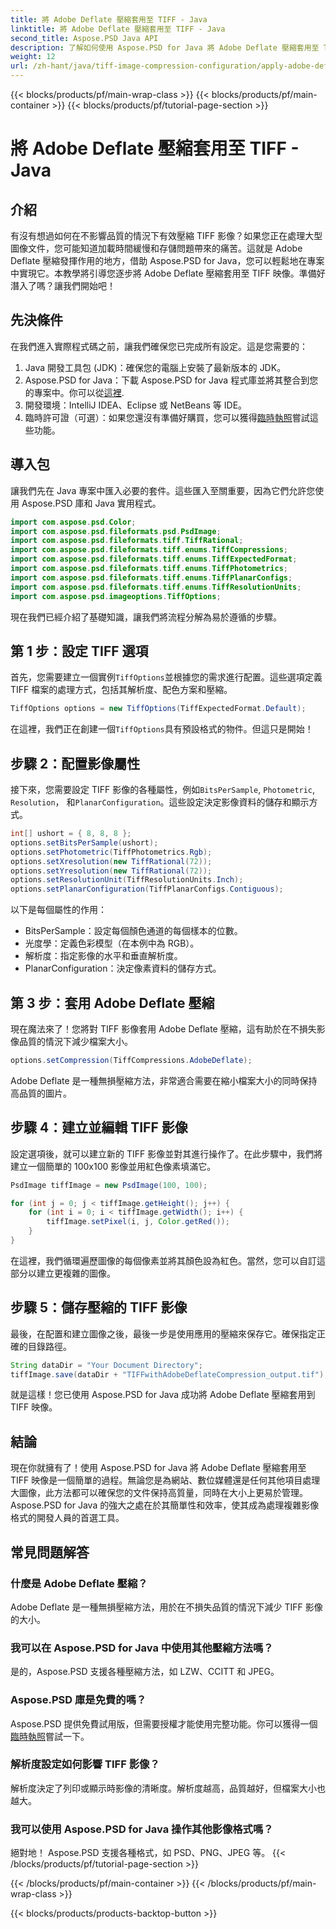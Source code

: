 ```yaml
---
title: 將 Adobe Deflate 壓縮套用至 TIFF - Java
linktitle: 將 Adobe Deflate 壓縮套用至 TIFF - Java
second_title: Aspose.PSD Java API
description: 了解如何使用 Aspose.PSD for Java 將 Adobe Deflate 壓縮套用至 TIFF 影像。高效影像處理的分步指南。
weight: 12
url: /zh-hant/java/tiff-image-compression-configuration/apply-adobe-deflate-compression-tiff/
---
```


{{< blocks/products/pf/main-wrap-class >}}
{{< blocks/products/pf/main-container >}}
{{< blocks/products/pf/tutorial-page-section >}}

# 將 Adobe Deflate 壓縮套用至 TIFF - Java

## 介紹

有沒有想過如何在不影響品質的情況下有效壓縮 TIFF 影像？如果您正在處理大型圖像文件，您可能知道加載時間緩慢和存儲問題帶來的痛苦。這就是 Adobe Deflate 壓縮發揮作用的地方，借助 Aspose.PSD for Java，您可以輕鬆地在專案中實現它。本教學將引導您逐步將 Adobe Deflate 壓縮套用至 TIFF 映像。準備好潛入了嗎？讓我們開始吧！

## 先決條件

在我們進入實際程式碼之前，讓我們確保您已完成所有設定。這是您需要的：

1. Java 開發工具包 (JDK)：確保您的電腦上安裝了最新版本的 JDK。
2.  Aspose.PSD for Java：下載 Aspose.PSD for Java 程式庫並將其整合到您的專案中。你可以從[這裡](https://releases.aspose.com/psd/java/).
3. 開發環境：IntelliJ IDEA、Eclipse 或 NetBeans 等 IDE。
4. 臨時許可證（可選）：如果您還沒有準備好購買，您可以獲得[臨時執照](https://purchase.aspose.com/temporary-license/)嘗試這些功能。

## 導入包

讓我們先在 Java 專案中匯入必要的套件。這些匯入至關重要，因為它們允許您使用 Aspose.PSD 庫和 Java 實用程式。

```java
import com.aspose.psd.Color;
import com.aspose.psd.fileformats.psd.PsdImage;
import com.aspose.psd.fileformats.tiff.TiffRational;
import com.aspose.psd.fileformats.tiff.enums.TiffCompressions;
import com.aspose.psd.fileformats.tiff.enums.TiffExpectedFormat;
import com.aspose.psd.fileformats.tiff.enums.TiffPhotometrics;
import com.aspose.psd.fileformats.tiff.enums.TiffPlanarConfigs;
import com.aspose.psd.fileformats.tiff.enums.TiffResolutionUnits;
import com.aspose.psd.imageoptions.TiffOptions;
```

現在我們已經介紹了基礎知識，讓我們將流程分解為易於遵循的步驟。

## 第 1 步：設定 TIFF 選項

首先，您需要建立一個實例`TiffOptions`並根據您的需求進行配置。這些選項定義 TIFF 檔案的處理方式，包括其解析度、配色方案和壓縮。

```java
TiffOptions options = new TiffOptions(TiffExpectedFormat.Default);
```

在這裡，我們正在創建一個`TiffOptions`具有預設格式的物件。但這只是開始！ 

## 步驟 2：配置影像屬性

接下來，您需要設定 TIFF 影像的各種屬性，例如`BitsPerSample`, `Photometric`, `Resolution`， 和`PlanarConfiguration`。這些設定決定影像資料的儲存和顯示方式。

```java
int[] ushort = { 8, 8, 8 };
options.setBitsPerSample(ushort);
options.setPhotometric(TiffPhotometrics.Rgb);
options.setXresolution(new TiffRational(72));
options.setYresolution(new TiffRational(72));
options.setResolutionUnit(TiffResolutionUnits.Inch);
options.setPlanarConfiguration(TiffPlanarConfigs.Contiguous);
```

以下是每個屬性的作用：
- BitsPerSample：設定每個顏色通道的每個樣本的位數。
- 光度學：定義色彩模型（在本例中為 RGB）。
- 解析度：指定影像的水平和垂直解析度。
- PlanarConfiguration：決定像素資料的儲存方式。

## 第 3 步：套用 Adobe Deflate 壓縮

現在魔法來了！您將對 TIFF 影像套用 Adobe Deflate 壓縮，這有助於在不損失影像品質的情況下減少檔案大小。

```java
options.setCompression(TiffCompressions.AdobeDeflate);
```

Adobe Deflate 是一種無損壓縮方法，非常適合需要在縮小檔案大小的同時保持高品質的圖片。

## 步驟 4：建立並編輯 TIFF 影像

設定選項後，就可以建立新的 TIFF 影像並對其進行操作了。在此步驟中，我們將建立一個簡單的 100x100 影像並用紅色像素填滿它。

```java
PsdImage tiffImage = new PsdImage(100, 100);

for (int j = 0; j < tiffImage.getHeight(); j++) {
    for (int i = 0; i < tiffImage.getWidth(); i++) {
        tiffImage.setPixel(i, j, Color.getRed());
    }
}
```

在這裡，我們循環遍歷圖像的每個像素並將其顏色設為紅色。當然，您可以自訂這部分以建立更複雜的圖像。

## 步驟 5：儲存壓縮的 TIFF 影像

最後，在配置和建立圖像之後，最後一步是使用應用的壓縮來保存它。確保指定正確的目錄路徑。

```java
String dataDir = "Your Document Directory";
tiffImage.save(dataDir + "TIFFwithAdobeDeflateCompression_output.tif");
```

就是這樣！您已使用 Aspose.PSD for Java 成功將 Adobe Deflate 壓縮套用到 TIFF 映像。

## 結論

現在你就擁有了！使用 Aspose.PSD for Java 將 Adobe Deflate 壓縮套用至 TIFF 映像是一個簡單的過程。無論您是為網站、數位媒體還是任何其他項目處理大圖像，此方法都可以確保您的文件保持高質量，同時在大小上更易於管理。 Aspose.PSD for Java 的強大之處在於其簡單性和效率，使其成為處理複雜影像格式的開發人員的首選工具。

## 常見問題解答

### 什麼是 Adobe Deflate 壓縮？
Adobe Deflate 是一種無損壓縮方法，用於在不損失品質的情況下減少 TIFF 影像的大小。

### 我可以在 Aspose.PSD for Java 中使用其他壓縮方法嗎？
是的，Aspose.PSD 支援各種壓縮方法，如 LZW、CCITT 和 JPEG。

### Aspose.PSD 庫是免費的嗎？
 Aspose.PSD 提供免費試用版，但需要授權才能使用完整功能。你可以獲得一個[臨時執照](https://purchase.aspose.com/temporary-license/)嘗試一下。

### 解析度設定如何影響 TIFF 影像？
解析度決定了列印或顯示時影像的清晰度。解析度越高，品質越好，但檔案大小也越大。

### 我可以使用 Aspose.PSD for Java 操作其他影像格式嗎？
絕對地！ Aspose.PSD 支援各種格式，如 PSD、PNG、JPEG 等。
{{< /blocks/products/pf/tutorial-page-section >}}

{{< /blocks/products/pf/main-container >}}
{{< /blocks/products/pf/main-wrap-class >}}

{{< blocks/products/products-backtop-button >}}
